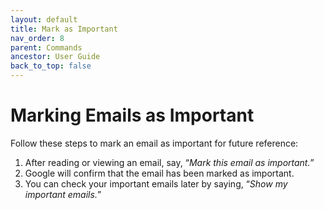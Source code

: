 ```yaml
---
layout: default
title: Mark as Important
nav_order: 8
parent: Commands
ancestor: User Guide
back_to_top: false
---
```


# Marking Emails as Important

Follow these steps to mark an email as important for future reference:

1. After reading or viewing an email, say, “*Mark this email as important.*”
2. Google will confirm that the email has been marked as important.
3. You can check your important emails later by saying, “*Show my important emails.*”
